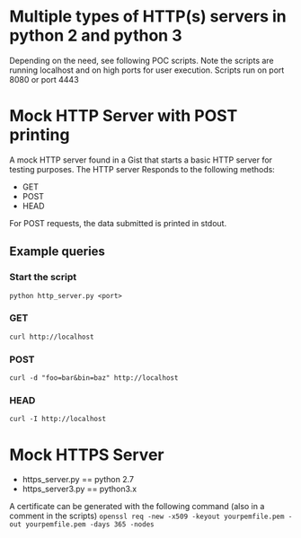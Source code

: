 # Multiple types of HTTP(s) servers in python 2 and python 3
Depending on the need, see following POC scripts. Note the scripts are running localhost and on high ports for user execution.
Scripts run on port 8080 or port 4443

# Mock HTTP Server with POST printing
A mock HTTP server found in a Gist that starts a basic HTTP server for testing purposes. 
The HTTP server Responds to the following methods:
- GET
- POST
- HEAD

For POST requests, the data submitted is printed in stdout.

## Example queries
### Start the script
```python http_server.py <port>```

### GET
```curl http://localhost```

### POST
```curl -d "foo=bar&bin=baz" http://localhost```

### HEAD
```curl -I http://localhost```

# Mock HTTPS Server
- https_server.py == python 2.7
- https_server3.py == python3.x 

A certificate can be generated with the following command (also in a comment in the scripts)
``` openssl req -new -x509 -keyout yourpemfile.pem -out yourpemfile.pem -days 365 -nodes ```

